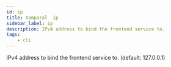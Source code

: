 ```yaml
---
id: ip
title: temporal  ip
sidebar_label: ip
description: IPv4 address to bind the frontend service to. 
tags:
    - cli
---
```


IPv4 address to bind the frontend service to.
(default: 127.0.0.1)
